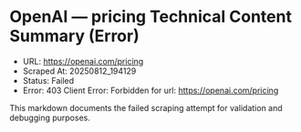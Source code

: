 # OpenAI — pricing Technical Content Summary (Error)

- URL: https://openai.com/pricing
- Scraped At: 20250812_194129
- Status: Failed
- Error: 403 Client Error: Forbidden for url: https://openai.com/pricing

This markdown documents the failed scraping attempt for validation and debugging purposes.
